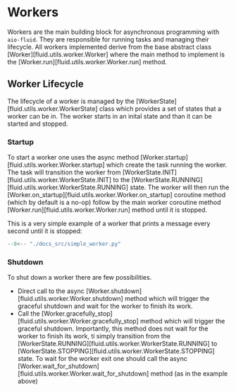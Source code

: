 # Workers

Workers are the main building block for asynchronous programming with `aio-fluid`. They are responsible for running tasks and managing their lifecycle.
All workers implemented derive from the base abstract class [Worker][fluid.utils.worker.Worker] where the main method to implement is the [Worker.run][fluid.utils.worker.Worker.run] method.

## Worker Lifecycle

The lifecycle of a worker is managed by the [WorkerState][fluid.utils.worker.WorkerState] class which provides a set of states that a worker can be in. The worker starts in an inital state and than it can be started and stopped.

### Startup

To start a worker one uses the async method [Worker.startup][fluid.utils.worker.Worker.startup] which create the task running the worker. The task will transition the worker from [WorkerState.INIT][fluid.utils.worker.WorkerState.INIT] to the [WorkerState.RUNNING][fluid.utils.worker.WorkerState.RUNNING] state. The worker will then run the [Worker.on_startup][fluid.utils.worker.Worker.on_startup] coroutine method (which by default is a no-op) follow by the main worker coroutine method [Worker.run][fluid.utils.worker.Worker.run] method until it is stopped.

This is a very simple example of a worker that prints a message every second until it is stopped:

```python
--8<-- "./docs_src/simple_worker.py"
```

### Shutdown

To shut down a worker there are few possibilities.

* Direct call to the async [Worker.shutdown][fluid.utils.worker.Worker.shutdown] method which will trigger the graceful shutdown and wait for the worker to finish its work.
* Call the [Worker.gracefully_stop][fluid.utils.worker.Worker.gracefully_stop] method which will trigger the graceful shutdown. Importantly, this method does not wait for the worker to finish its work, ti simply transition from the [WorkerState.RUNNING][fluid.utils.worker.WorkerState.RUNNING] to [WorkerState.STOPPING][fluid.utils.worker.WorkerState.STOPPING] state. To wait for the worker exit one should call the async [Worker.wait_for_shutdown][fluid.utils.worker.Worker.wait_for_shutdown] method (as in the example above)
